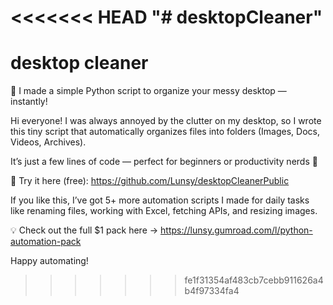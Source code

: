 <<<<<<< HEAD
"# desktopCleaner" 
=======
# desktop cleaner
 🚀 I made a simple Python script to organize your messy desktop — instantly!

Hi everyone! I was always annoyed by the clutter on my desktop, so I wrote this tiny script that automatically organizes files into folders (Images, Docs, Videos, Archives).

It’s just a few lines of code — perfect for beginners or productivity nerds 🧹

🧪 Try it here (free): https://github.com/Lunsy/desktopCleanerPublic

If you like this, I’ve got 5+ more automation scripts I made for daily tasks like renaming files, working with Excel, fetching APIs, and resizing images.

💡 Check out the full $1 pack here → https://lunsy.gumroad.com/l/python-automation-pack

Happy automating!

>>>>>>> fe1f31354af483cb7cebb911626a4b4f97334fa4

